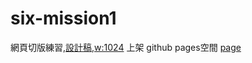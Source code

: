 # six-mission1
網頁切版練習,<a href="https://xd.adobe.com/spec/934efdb7-a7e4-47d5-572e-efece0914f62-e57f/screen/9ba8ec87-c41b-474f-b92b-d2bb2fc7f922/specs/?fbclid=IwAR15fy4gQca7ZDUNrLwshygmfRsPpVtKRXW-ogWntmWT5WHXRzZ10ZG3Heg">設計稿,w:1024</a>
上架 github pages空間
<a href="https://qcmytm.github.io/six-mission1/">page</a>
